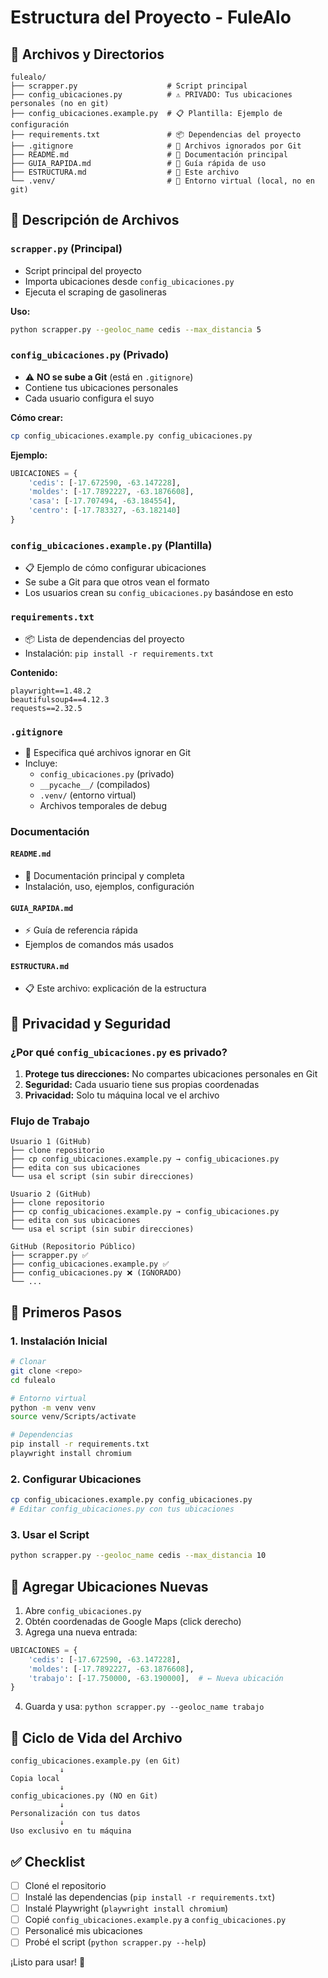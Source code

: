# Estructura del Proyecto - FuleAlo

## 📁 Archivos y Directorios

```
fulealo/
├── scrapper.py                    # Script principal
├── config_ubicaciones.py          # ⚠️ PRIVADO: Tus ubicaciones personales (no en git)
├── config_ubicaciones.example.py  # 📋 Plantilla: Ejemplo de configuración
├── requirements.txt               # 📦 Dependencias del proyecto
├── .gitignore                     # 🚫 Archivos ignorados por Git
├── README.md                      # 📖 Documentación principal
├── GUIA_RAPIDA.md                 # 📖 Guía rápida de uso
├── ESTRUCTURA.md                  # 📖 Este archivo
└── .venv/                         # 🐍 Entorno virtual (local, no en git)
```

## 📄 Descripción de Archivos

### `scrapper.py` (Principal)
- Script principal del proyecto
- Importa ubicaciones desde `config_ubicaciones.py`
- Ejecuta el scraping de gasolineras

**Uso:**
```bash
python scrapper.py --geoloc_name cedis --max_distancia 5
```

### `config_ubicaciones.py` (Privado)
- ⚠️ **NO se sube a Git** (está en `.gitignore`)
- Contiene tus ubicaciones personales
- Cada usuario configura el suyo

**Cómo crear:**
```bash
cp config_ubicaciones.example.py config_ubicaciones.py
```

**Ejemplo:**
```python
UBICACIONES = {
    'cedis': [-17.672590, -63.147228],
    'moldes': [-17.7892227, -63.1876608],
    'casa': [-17.707494, -63.184554],
    'centro': [-17.783327, -63.182140]
}
```

### `config_ubicaciones.example.py` (Plantilla)
- 📋 Ejemplo de cómo configurar ubicaciones
- Se sube a Git para que otros vean el formato
- Los usuarios crean su `config_ubicaciones.py` basándose en esto

### `requirements.txt`
- 📦 Lista de dependencias del proyecto
- Instalación: `pip install -r requirements.txt`

**Contenido:**
```
playwright==1.48.2
beautifulsoup4==4.12.3
requests==2.32.5
```

### `.gitignore`
- 🚫 Especifica qué archivos ignorar en Git
- Incluye:
  - `config_ubicaciones.py` (privado)
  - `__pycache__/` (compilados)
  - `.venv/` (entorno virtual)
  - Archivos temporales de debug

### Documentación

#### `README.md`
- 📖 Documentación principal y completa
- Instalación, uso, ejemplos, configuración

#### `GUIA_RAPIDA.md`
- ⚡ Guía de referencia rápida
- Ejemplos de comandos más usados

#### `ESTRUCTURA.md`
- 📋 Este archivo: explicación de la estructura

## 🔐 Privacidad y Seguridad

### ¿Por qué `config_ubicaciones.py` es privado?

1. **Protege tus direcciones:** No compartes ubicaciones personales en Git
2. **Seguridad:** Cada usuario tiene sus propias coordenadas
3. **Privacidad:** Solo tu máquina local ve el archivo

### Flujo de Trabajo

```
Usuario 1 (GitHub)
├── clone repositorio
├── cp config_ubicaciones.example.py → config_ubicaciones.py
├── edita con sus ubicaciones
└── usa el script (sin subir direcciones)

Usuario 2 (GitHub)  
├── clone repositorio
├── cp config_ubicaciones.example.py → config_ubicaciones.py
├── edita con sus ubicaciones
└── usa el script (sin subir direcciones)

GitHub (Repositorio Público)
├── scrapper.py ✅
├── config_ubicaciones.example.py ✅
├── config_ubicaciones.py ❌ (IGNORADO)
└── ...
```

## 🚀 Primeros Pasos

### 1. Instalación Inicial
```bash
# Clonar
git clone <repo>
cd fulealo

# Entorno virtual
python -m venv venv
source venv/Scripts/activate

# Dependencias
pip install -r requirements.txt
playwright install chromium
```

### 2. Configurar Ubicaciones
```bash
cp config_ubicaciones.example.py config_ubicaciones.py
# Editar config_ubicaciones.py con tus ubicaciones
```

### 3. Usar el Script
```bash
python scrapper.py --geoloc_name cedis --max_distancia 10
```

## 📝 Agregar Ubicaciones Nuevas

1. Abre `config_ubicaciones.py`
2. Obtén coordenadas de Google Maps (click derecho)
3. Agrega una nueva entrada:

```python
UBICACIONES = {
    'cedis': [-17.672590, -63.147228],
    'moldes': [-17.7892227, -63.1876608],
    'trabajo': [-17.750000, -63.190000],  # ← Nueva ubicación
}
```

4. Guarda y usa: `python scrapper.py --geoloc_name trabajo`

## 🔄 Ciclo de Vida del Archivo

```
config_ubicaciones.example.py (en Git)
           ↓
Copia local
           ↓
config_ubicaciones.py (NO en Git)
           ↓
Personalización con tus datos
           ↓
Uso exclusivo en tu máquina
```

## ✅ Checklist

- [ ] Cloné el repositorio
- [ ] Instalé las dependencias (`pip install -r requirements.txt`)
- [ ] Instalé Playwright (`playwright install chromium`)
- [ ] Copié `config_ubicaciones.example.py` a `config_ubicaciones.py`
- [ ] Personalicé mis ubicaciones
- [ ] Probé el script (`python scrapper.py --help`)

¡Listo para usar! 🎉
